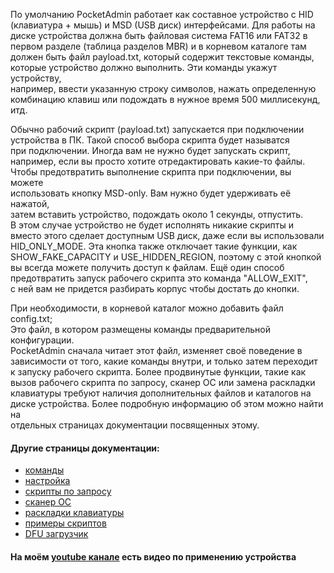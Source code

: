 По умолчанию PocketAdmin работает как составное устройство с HID  
(клавиатура + мышь) и MSD (USB диск) интерфейсами. Для работы на  
диске устройства должна быть файловая система FAT16 или FAT32 в  
первом разделе (таблица разделов MBR) и в корневом каталоге там  
должен быть файл payload.txt, который содержит текстовые команды,  
которые устройство должно выполнить. Эти команды укажут устройству,  
например, ввести указанную строку символов, нажать определенную  
комбинацию клавиш или подождать в нужное время 500 миллисекунд, итд.  
  
Обычно рабочий скрипт (payload.txt) запускается при подключении  
устройства в ПК. Такой способ выбора скрипта будет называтся  
при подключении. Иногда вам не нужно будет запускать скрипт,  
например, если вы просто хотите отредактировать какие-то файлы.  
Чтобы предотвратить выполнение скрипта при подключении, вы можете  
использовать кнопку MSD-only. Вам нужно будет удерживать её нажатой,  
затем вставить устройство, подождать около 1 секунды, отпустить.  
В этом случае устройство не будет исполнять никакие скрипты и  
вместо этого сделает доступным USB диск, даже если вы использовали  
HID\_ONLY\_MODE. Эта кнопка также отключает такие функции, как  
SHOW\_FAKE\_CAPACITY и USE\_HIDDEN\_REGION, поэтому с этой кнопкой  
вы всегда можете получить доступ к файлам. Ещё один способ  
предотвратить запуск рабочего скрипта это команда "ALLOW_EXIT",  
с ней вам не придется разбирать корпус чтобы достать до кнопки.  
  
При необходимости, в корневой каталог можно добавить файл config.txt;  
Это файл, в котором размещены команды предварительной конфигурации.  
PocketAdmin сначала читает этот файл, изменяет своё поведение в  
зависимости от того, какие команды внутри, и только затем переходит  
к запуску рабочего скрипта. Более продвинутые функции, такие как  
вызов рабочего скрипта по запросу, сканер ОС или замена раскладки  
клавиатуры требуют наличия дополнительных файлов и каталогов на  
диске устройства. Более подробную информацию об этом можно найти на  
отдельных страницах документации посвященных этому.  
  
#### Другие страницы документации:  
* [команды](https://github.com/krakrukra/PocketAdmin/wiki/rus/commands)  
* [настройка](https://github.com/krakrukra/PocketAdmin/wiki/rus/configuration)  
* [скрипты по запросу](https://github.com/krakrukra/PocketAdmin/wiki/rus/ondemand)  
* [сканер ОС](https://github.com/krakrukra/PocketAdmin/wiki/rus/fingerprinter)  
* [раскладки клавиатуры](https://github.com/krakrukra/PocketAdmin/wiki/rus/layouts)  
* [примеры скриптов](https://github.com/krakrukra/PocketAdmin/wiki/rus/examples)  
* [DFU загрузчик](https://github.com/krakrukra/PocketAdmin/wiki/rus/bootloader)  
  
#### На моём [youtube канале](https://www.youtube.com/channel/UC8HZCV1vNmZvp7ci1vNmj7g) есть видео по применению устройства  
  